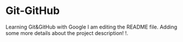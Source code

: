 # Git-GitHub
Learning Git&amp;GitHub with Google
I am editing the README file. Adding some more details about the project description!
!.
